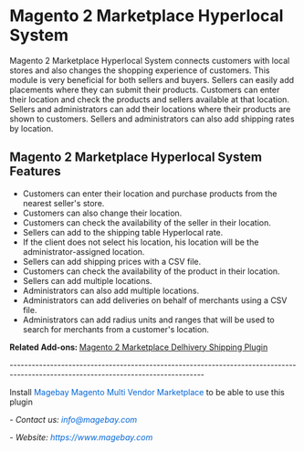 <h1>Magento 2 Marketplace Hyperlocal System</h1>

<p>Magento 2 Marketplace Hyperlocal System connects customers with local stores and also changes the shopping experience of customers. This module is very beneficial for both sellers and buyers. Sellers can easily add placements where they can submit their products. Customers can enter their location and check the products and sellers available at that location. Sellers and administrators can add their locations where their products are shown to customers. Sellers and administrators can also add shipping rates by location.</p>

<h2>Magento 2 Marketplace Hyperlocal System Features</h2>

<ul>
	<li>Customers can enter their location and purchase products from the nearest seller&#39;s store.</li>
	<li>Customers can also change their location.</li>
	<li>Customers can check the availability of the seller in their location.</li>
	<li>Sellers can add to the shipping table Hyperlocal rate.</li>
	<li>If the client does not select his location, his location will be the administrator-assigned location.</li>
	<li>Sellers can add shipping prices with a CSV file.</li>
	<li>Customers can check the availability of the product in their location.</li>
	<li>Sellers can add multiple locations.</li>
	<li>Administrators can also add multiple locations.</li>
	<li>Administrators can add deliveries on behalf of merchants using a CSV file.</li>
	<li>Administrators can add radius units and ranges that will be used to search for merchants from a customer&#39;s location.</li>
</ul>

<p><strong>Related Add-ons:&nbsp;</strong><a href="https://github.com/magebaycom/magento2-marketplace-delhivery-shipping-plugin/">Magento 2 Marketplace Delhivery Shipping Plugin</a></p>

<p>-----------------------------------------------------------------------------------------------------------------------------------</p>

<p>Install&nbsp;<a href="https://www.magebay.com/magento-multi-vendor-marketplace-extension" style="box-sizing: border-box; background-color: transparent; color: rgb(3, 102, 214); text-decoration-line: none;">Magebay Magento Multi Vendor Marketplace</a>&nbsp;to be able to use this plugin</p>

<p><em>- Contact&nbsp;us:&nbsp;<a href="mailto:info@magebay.com" style="box-sizing: border-box; background-color: transparent; color: rgb(3, 102, 214); text-decoration-line: none;">info@magebay.com</a></em></p>

<p><em>- Website:&nbsp;<a href="https://www.magebay.com/" style="box-sizing: border-box; background-color: transparent; color: rgb(3, 102, 214); text-decoration-line: none;">https://www.magebay.com</a></em></p>
